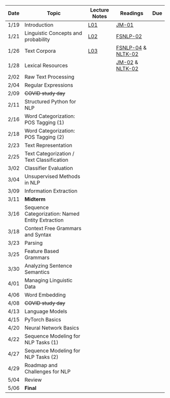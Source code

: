 

| Date  | Topic                                    | Lecture Notes           | Readings             |  Due     |
| ----- |------------------------------------------|-------------------------|---------------|--------------|
| 1/19  | Introduction                             | [L01](Lectures/Lec_01)  | [JM-01](https://web.stanford.edu/~jurafsky/slp3/)     |              |
| 1/21  | Linguistic Concepts and probability      | [L02](Lectures/Lec_02)  | [FSNLP-02](https://nlp.stanford.edu/fsnlp/)           |              |
| 1/26  | Text Corpora                             | [L03](Lectures/Lec_03)  | [FSNLP-04](https://nlp.stanford.edu/fsnlp/) & [NLTK-02](https://www.nltk.org/book/ch02.html)        |              |
| 1/28  | Lexical Resources                        |                         | [JM-02](https://web.stanford.edu/~jurafsky/slp3/) & [NLTK-02](https://www.nltk.org/book/ch02.html)        |              |
| 2/02  | Raw Text Processing                      |                         |               |              |
| 2/04  | Regular Expressions                      |                         |               |              |
| 2/09  | ~~COVID study day~~                      |                         |               |              |
| 2/11  | Structured Python for NLP                |                         |               |              |
| 2/16  | Word Categorization: POS Tagging (1)     |                         |               |              |
| 2/18  | Word Categorization: POS Tagging (2)     |                         |               |              |
| 2/23  | Text Representation                      |                         |               |              |
| 2/25  | Text Categorization / Text Classification|                         |               |              |
| 3/02  | Classifier Evaluation                    |                         |               |              |
| 3/04  | Unsupervised Methods in NLP              |                         |               |              |
| 3/09  | Information Extraction                   |                         |               |              |
| 3/11  | **Midterm**                              |                         |               |              |
| 3/16  | Sequence Categorization: Named Entity Extraction|                  |               |              |
| 3/18  | Context Free Grammars and Syntax         |                         |               |              |
| 3/23  | Parsing                                  |                         |               |              |
| 3/25  | Feature Based Grammars                   |                         |               |              |
| 3/30  | Analyzing Sentence Semantics             |                         |               |              |
| 4/01  | Managing Linguistic Data                 |                         |               |              |
| 4/06  | Word Embedding                           |                         |               |              |
| 4/08  | ~~COVID study day~~                      |                         |               |              |
| 4/13  | Language Models                          |                         |               |              |
| 4/15  | PyTorch Basics                           |                         |               |              |
| 4/20  | Neural Network Basics                    |                         |               |              |
| 4/22  | Sequence Modeling for NLP Tasks (1)      |                         |               |              |
| 4/27  | Sequence Modeling for NLP Tasks (2)      |                         |               |              |
| 4/29  | Roadmap and Challenges for NLP           |                         |               |              |
| 5/04  | Review                                   |                         |               |              |
| 5/06  | **Final**                                |                         |               |              |




